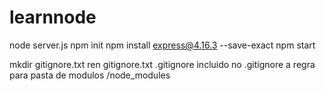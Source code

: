 # learnnode 
node server.js
npm init
npm install express@4.16.3 --save-exact
npm start

mkdir gitignore.txt
ren gitignore.txt .gitignore
incluido no .gitignore a regra para pasta de modulos /node_modules




